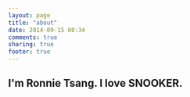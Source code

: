 ```yaml
---
layout: page
title: "about"
date: 2014-09-15 00:34
comments: true
sharing: true
footer: true
---
```


## I'm Ronnie Tsang. I love SNOOKER.
